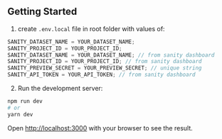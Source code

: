 ## Getting Started

1. create `.env.local` file in root folder with values of:

```javascript
SANITY_DATASET_NAME = YOUR_DATASET_NAME;
SANITY_PROJECT_ID = YOUR_PROJECT_ID;
SANITY_DATASET_NAME = YOUR_DATASET_NAME; // from sanity dashboard
SANITY_PROJECT_ID = YOUR_PROJECT_ID; // from sanity dashboard
SANITY_PREVIEW_SECRET = YOUR_PREVIEW_SECRET; // unique string
SANITY_API_TOKEN = YOUR_API_TOKEN; // from sanity dashboard
```

2. Run the development server:

```bash
npm run dev
# or
yarn dev
```

Open [http://localhost:3000](http://localhost:3000) with your browser to see the result.
